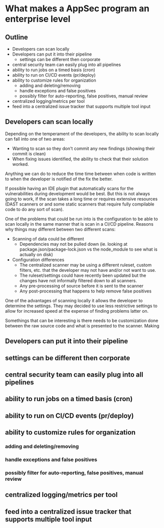 # What makes a AppSec program an enterprise level

## Outline

- Developers can scan locally
- Developers can put it into their pipeline
  - settings can be different then corporate
- central security team can easily plug into all pipelines
- ability to run jobs on a timed basis (cron)
- ability to run on CI/CD events (pr/deploy)
- ability to customize rules for organization
  - adding and deleting/removing
  - handle exceptions and false positives
  - possibly filter for auto-reporting, false positives, manual review
- centralized logging/metrics per tool
- feed into a centralized issue tracker that supports multiple tool input

## Developers can scan locally

Depending on the temperament of the developers, the ability to scan locally can fall into one of two areas:

- Wanting to scan so they don't commit any new findings (showing their commit is clean)
- When fixing issues identified, the ability to check that their solution worked.

Anything we can do to reduce the time time between when code is written to when the developer is notified of the fix the better.

If possible having an IDE plugin that automatically scans for the vulnerabilities during development would be best.  But this is not always going to work, if the scan takes a long time or requires extensive resources (DAST scanners or and some static scanners that require fully compilable code to do any sort of scan).

One of the problems that could be run into is the configuration to be able to scan locally in the same manner that is scan in a CI/CD pipeline.  Reasons why things may different between two different scans:

- Scanning of data could be different
  - Dependencies may not be pulled down (ie. looking at package.json/package-lock.json vs the node_module to see what is actually on disk)
- Configuration differences
  - The centralized scanner may be using a different ruleset, custom filters, etc. that the developer may not have and/or not want to use.
  - The ruleset/settings could have recently been updated but the changes have not informally filtered down to all scanners.
  - Any pre-processing of source before it is sent to the scanner
  - Any post-processing that happens to help remove false positives

One of the advantages of scanning locally it allows the developer to determine the settings.  They may decided to use less restrictive settings to allow for increased speed at the expense of finding problems latter on.

Somethings that can be interesting is there needs to be customization done between the raw source code and what is presented to the scanner.  Making

## Developers can put it into their pipeline
## settings can be different then corporate
## central security team can easily plug into all pipelines
## ability to run jobs on a timed basis (cron)
## ability to run on CI/CD events (pr/deploy)
## ability to customize rules for organization
### adding and deleting/removing
### handle exceptions and false positives
### possibly filter for auto-reporting, false positives, manual review
## centralized logging/metrics per tool
## feed into a centralized issue tracker that supports multiple tool input
